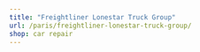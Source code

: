 ```yaml
---
title: "Freightliner Lonestar Truck Group"
url: /paris/freightliner-lonestar-truck-group/
shop: car repair
---
```


